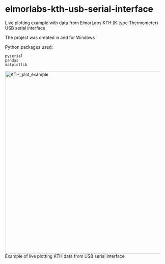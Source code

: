# elmorlabs-kth-usb-serial-interface
Live plotting example with data from ElmorLabs KTH (K-type Thermometer) USB serial interface.

The project was created in and for Windows

Python packages used:

    pyserial
    pandas
    matplotlib
    
<img width="592" alt="KTH_plot_example" src="https://user-images.githubusercontent.com/41986414/183413424-833d9b12-7bb6-449f-94eb-81a41f2277a5.PNG">
Example of live plotting KTH data from USB serial interface
